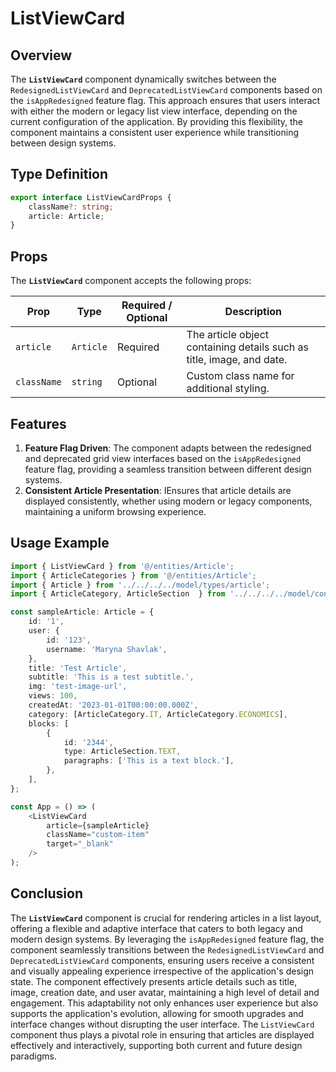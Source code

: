 # ListViewCard

## Overview
The **`ListViewCard`** component dynamically switches between the `RedesignedListViewCard` and `DeprecatedListViewCard` components based on the `isAppRedesigned` feature flag. 
This approach ensures that users interact with either the modern or legacy list view interface, depending on the current configuration of the application. By providing this flexibility, the component maintains a consistent user experience while transitioning between design systems.

## Type Definition 
```typescript
export interface ListViewCardProps {
    className?: string;
    article: Article;
}
```

## Props
The **`ListViewCard`** component accepts the following props:

| Prop       | Type       | Required / Optional | Description                                                               |
|------------|------------|----------------------|---------------------------------------------------------------------------|
| `article` | `Article`   | Required             | The article object containing details such as title, image, and date.              |
| `className` | `string`   | Optional             | Custom class name for additional styling.                                 |


## Features
1. **Feature Flag Driven**: The component adapts between the redesigned and deprecated grid view interfaces based on the `isAppRedesigned` feature flag, providing a seamless transition between different design systems.
2. **Consistent Article Presentation**: IEnsures that article details are displayed consistently, whether using modern or legacy components, maintaining a uniform browsing experience.

## Usage Example
```typescript jsx
import { ListViewCard } from '@/entities/Article';
import { ArticleCategories } from '@/entities/Article';
import { Article } from '../../../../model/types/article';
import { ArticleCategory, ArticleSection  } from '../../../../model/consts/articleConsts';

const sampleArticle: Article = {
    id: '1',
    user: {
        id: '123',
        username: 'Maryna Shavlak',
    },
    title: 'Test Article',
    subtitle: 'This is a test subtitle.',
    img: 'test-image-url',
    views: 100,
    createdAt: '2023-01-01T00:00:00.000Z',
    category: [ArticleCategory.IT, ArticleCategory.ECONOMICS],
    blocks: [
        {
            id: '2344',
            type: ArticleSection.TEXT,
            paragraphs: ['This is a text block.'],
        },
    ],
};

const App = () => (
    <ListViewCard
        article={sampleArticle}
        className="custom-item"
        target="_blank"
    />
);
```
## Conclusion
The **`ListViewCard`** component is crucial for rendering articles in a list layout, offering a flexible and adaptive interface that caters to both legacy and modern design systems. 
By leveraging the `isAppRedesigned` feature flag, the component seamlessly transitions between the `RedesignedListViewCard` and `DeprecatedListViewCard` components, ensuring users receive a consistent and visually appealing experience irrespective of the application's design state. 
The component effectively presents article details such as title, image, creation date, and user avatar, maintaining a high level of detail and engagement. 
This adaptability not only enhances user experience but also supports the application's evolution, allowing for smooth upgrades and interface changes without disrupting the user interface. 
The `ListViewCard` component thus plays a pivotal role in ensuring that articles are displayed effectively and interactively, supporting both current and future design paradigms.
